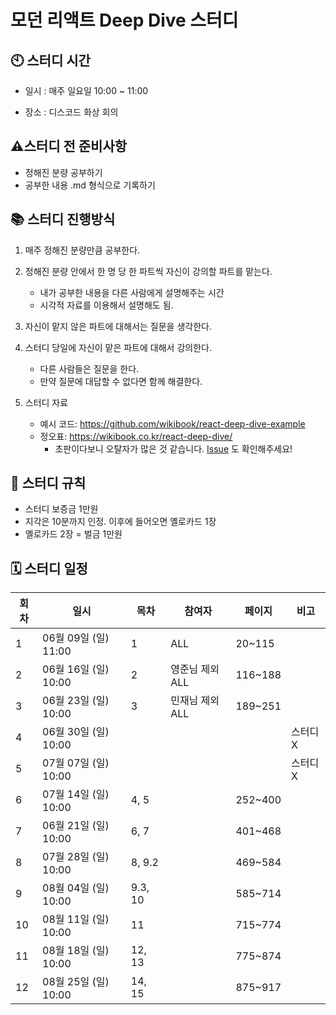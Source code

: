 # 모던 리액트 Deep Dive 스터디
## 🕙 스터디 시간

- 일시 : 매주 일요일 10:00 ~ 11:00

- 장소 : 디스코드 화상 회의

## ⚠️스터디 전 준비사항
- 정해진 분량 공부하기
- 공부한 내용 .md 형식으로 기록하기

## 📚 스터디 진행방식

1. 매주 정해진 분량만큼 공부한다.

2. 정해진 분량 안에서 한 명 당 한 파트씩 자신이 강의할 파트를 맡는다.

    - 내가 공부한 내용을 다른 사람에게 설명해주는 시간
    - 시각적 자료를 이용해서 설명해도 됨.

3. 자신이 맡지 않은 파트에 대해서는 질문을 생각한다.

4. 스터디 당일에 자신이 맡은 파트에 대해서 강의한다.

    - 다른 사람들은 질문을 한다. 
    - 만약 질문에 대답할 수 없다면 함께 해결한다.

5. 스터디 자료
    - 예시 코드: https://github.com/wikibook/react-deep-dive-example
    - 정오표: https://wikibook.co.kr/react-deep-dive/
        - 초판이다보니 오탈자가 많은 것 같습니다. [Issue](https://github.com/wikibook/react-deep-dive-example/issues) 도 확인해주세요!

## 📄 스터디 규칙

- 스터디 보증금 1만원
- 지각은 10분까지 인정. 이후에 들어오면 옐로카드 1장
- 옐로카드 2장 = 벌금 1만원

## 🗓 스터디 일정

| 회차 | 일시                        | 목차    | 참여자    | 페이지  | 비고       |
|------|-----------------------------|---------|-----------|---------|------------|
| 1    | 06월 09일 (일) 11:00        | 1       |  ALL      | 20~115  |            |
| 2    | 06월 16일 (일) 10:00        | 2       |  영준님 제외 ALL    | 116~188 |            |
| 3    | 06월 23일 (일) 10:00        | 3       |  민재님 제외 ALL    | 189~251 |            |
| 4    | 06월 30일 (일) 10:00        |         |           |         | 스터디 X   |
| 5    | 07월 07일 (일) 10:00        |         |           |         |  스터디 X  |
| 6    | 07월 14일 (일) 10:00        | 4, 5    |           | 252~400 |            |
| 7    | 06월 21일 (일) 10:00        | 6, 7    |           | 401~468 |            |
| 8    | 07월 28일 (일) 10:00        | 8, 9.2  |           | 469~584 |            |
| 9    | 08월 04일 (일) 10:00        | 9.3, 10 |           | 585~714 |            |
| 10   | 08월 11일 (일) 10:00        | 11      |           | 715~774 |            |
| 11   | 08월 18일 (일) 10:00        | 12, 13  |           | 775~874 |            |
| 12   | 08월 25일 (일) 10:00        | 14, 15  |           | 875~917 |            |
